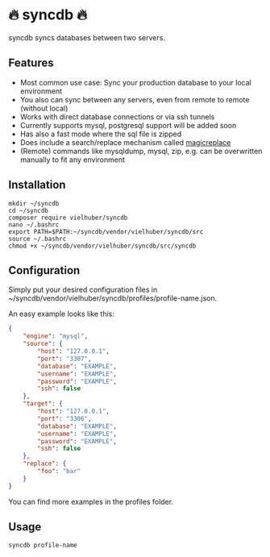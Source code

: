 # 🔥 syncdb 🔥

syncdb syncs databases between two servers.

## Features

* Most common use case: Sync your production database to your local environment
* You also can sync between any servers, even from remote to remote (without local)
* Works with direct database connections or via ssh tunnels
* Currently supports mysql, postgresql support will be added soon
* Has also a fast mode where the sql file is zipped
* Does include a search/replace mechanism called [magicreplace](https://github.com/vielhuber/magicreplace)
* (Remote) commands like mysqldump, mysql, zip, e.g. can be overwritten manually to fit any environment

## Installation

```
mkdir ~/syncdb
cd ~/syncdb
composer require vielhuber/syncdb
nano ~/.bashrc
export PATH=$PATH:~/syncdb/vendor/vielhuber/syncdb/src
source ~/.bashrc
chmod +x ~/syncdb/vendor/vielhuber/syncdb/src/syncdb
```

## Configuration

Simply put your desired configuration files in ~/syncdb/vendor/vielhuber/syncdb/profiles/profile-name.json.

An easy example looks like this:

```json
{
    "engine": "mysql",
    "source": {
        "host": "127.0.0.1",
        "port": "3307",
        "database": "EXAMPLE",
        "username": "EXAMPLE",
        "password": "EXAMPLE",
        "ssh": false
    },
    "target": {
        "host": "127.0.0.1",
        "port": "3306",
        "database": "EXAMPLE",
        "username": "EXAMPLE",
        "password": "EXAMPLE",
        "ssh": false
    },
    "replace": {
        "foo": "bar"
    }
}
```

You can find more examples in the profiles folder.

## Usage

```
syncdb profile-name
```